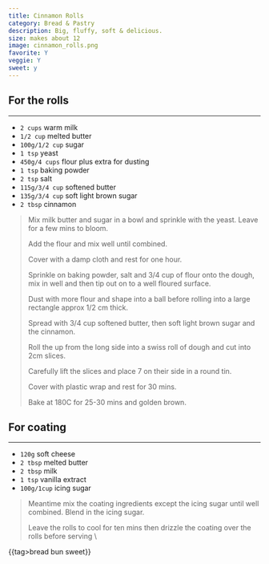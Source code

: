 ```yaml
---
title: Cinnamon Rolls 
category: Bread & Pastry
description: Big, fluffy, soft & delicious.
size: makes about 12
image: cinnamon_rolls.png
favorite: Y
veggie: Y
sweet: y 
--- 
```


## For the rolls

---

* `2 cups` warm milk
* `1/2 cup` melted butter
* `100g/1/2 cup` sugar
* `1 tsp` yeast
* `450g/4 cups` flour plus extra for dusting
* `1 tsp` baking powder
* `2 tsp` salt
* `115g/3/4 cup` softened butter
* `135g/3/4 cup` soft light brown sugar
* `2 tbsp` cinnamon

> Mix milk butter and sugar in a bowl and sprinkle with the yeast. Leave for a few mins to bloom.
>
> Add the flour and mix well until combined.
>
> Cover with a damp cloth and rest for one hour.
>
> Sprinkle on baking powder, salt and 3/4 cup of flour onto the dough, mix in well and then tip out on to a well floured surface.
>
> Dust with more flour and shape into a ball before rolling into a large rectangle approx 1/2 cm thick.
>
> Spread with 3/4 cup softened butter, then soft light brown sugar and the cinnamon.
>
> Roll the up from the long side into a swiss roll of dough and cut into 2cm slices.
>
> Carefully lift the slices and place 7 on their side in a round tin.
>
> Cover with plastic wrap and rest for 30 mins.
>
> Bake at 180C for 25-30 mins and golden brown.

## For coating

---

* `120g` soft cheese
* `2 tbsp` melted butter
* `2 tbsp` milk
* `1 tsp` vanilla extract
* `100g/1cup` icing sugar

> Meantime mix the coating ingredients except the icing sugar until well combined. Blend in the icing sugar.
>
> Leave the rolls to cool for ten mins then drizzle the coating over the rolls before serving \\

{{tag>bread bun sweet}}
